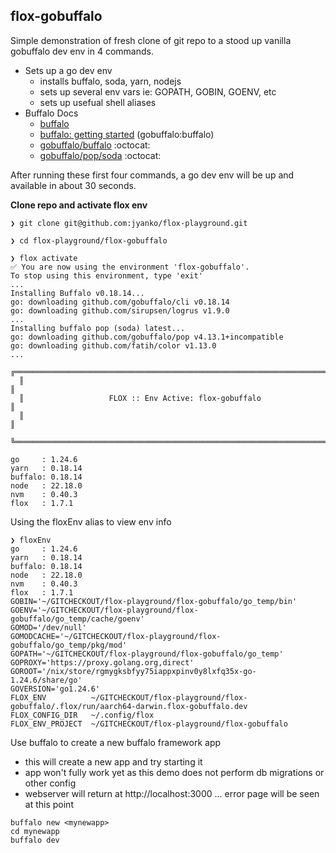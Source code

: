 ## flox-gobuffalo

Simple demonstration of fresh clone of git repo to a stood up vanilla gobuffalo dev env in 4 commands. 

- Sets up a go dev env
  - installs buffalo, soda, yarn, nodejs
  - sets up several env vars ie: GOPATH, GOBIN, GOENV, etc
  - sets up usefual shell aliases
- Buffalo Docs
  - [buffalo](https://gobuffalo.io/)
  - [buffalo: getting started](https://gobuffalo.io/documentation/getting_started/installation/) (gobuffalo:buffalo)
  - [gobuffalo/buffalo](https://github.com/gobuffalo/buffalo) :octocat:
  - [gobuffalo/pop/soda](https://github.com/gobuffalo/pop/tree/main/soda) :octocat:

After running these first four commands, a go dev env will be up and available in about 30 seconds.

**Clone repo and activate flox env**
```
❯ git clone git@github.com:jyanko/flox-playground.git

❯ cd flox-playground/flox-gobuffalo
  
❯ flox activate
✅ You are now using the environment 'flox-gobuffalo'.
To stop using this environment, type 'exit'
...
Installing Buffalo v0.18.14...
go: downloading github.com/gobuffalo/cli v0.18.14
go: downloading github.com/sirupsen/logrus v1.9.0
...
Installing buffalo pop (soda) latest...
go: downloading github.com/gobuffalo/pop v4.13.1+incompatible
go: downloading github.com/fatih/color v1.13.0
...                                                                                    
  ╔════════════════════════════════════════════════════════════════════════════════╗  
  ║                                                                                ║  
  ║                   FLOX :: Env Active: flox-gobuffalo                           ║  
  ║                                                                                ║  
  ╚════════════════════════════════════════════════════════════════════════════════╝  

go     : 1.24.6
yarn   : 0.18.14
buffalo: 0.18.14
node   : 22.18.0
nvm    : 0.40.3
flox   : 1.7.1
```

Using the floxEnv alias to view env info
```
❯ floxEnv
go     : 1.24.6
yarn   : 0.18.14
buffalo: 0.18.14
node   : 22.18.0
nvm    : 0.40.3
flox   : 1.7.1
GOBIN='~/GITCHECKOUT/flox-playground/flox-gobuffalo/go_temp/bin'
GOENV='~/GITCHECKOUT/flox-playground/flox-gobuffalo/go_temp/cache/goenv'
GOMOD='/dev/null'
GOMODCACHE='~/GITCHECKOUT/flox-playground/flox-gobuffalo/go_temp/pkg/mod'
GOPATH='~/GITCHECKOUT/flox-playground/flox-gobuffalo/go_temp'
GOPROXY='https://proxy.golang.org,direct'
GOROOT='/nix/store/rgmygksbfyy75iappxpinv0y8lxfq35x-go-1.24.6/share/go'
GOVERSION='go1.24.6'
FLOX_ENV          ~/GITCHECKOUT/flox-playground/flox-gobuffalo/.flox/run/aarch64-darwin.flox-gobuffalo.dev
FLOX_CONFIG_DIR   ~/.config/flox
FLOX_ENV_PROJECT  ~/GITCHECKOUT/flox-playground/flox-gobuffalo
```
Use buffalo to create a new buffalo framework app
- this will create a new app and try starting it
- app won't fully work yet as this demo does not perform db migrations or other config
- webserver will return at http://localhost:3000 ... error page will be seen at this point
```
buffalo new <mynewapp>
cd mynewapp
buffalo dev
```